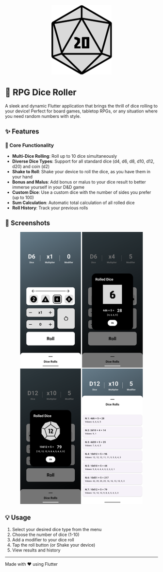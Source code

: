 <div align="center">
    <img src="assets/icon/app_icon.png" width="200" style="background-color: white;">
</div>

# 🎲 RPG Dice Roller

A sleek and dynamic Flutter application that brings the thrill of dice rolling to your device! Perfect for board games, tabletop RPGs, or any situation where you need random numbers with style.

## ✨ Features

### 🎯 Core Functionality
- **Multi-Dice Rolling**: Roll up to 10 dice simultaneously
- **Diverse Dice Types**: Support for all standard dice (d4, d6, d8, d10, d12, d20) and coin (d2)
- **Shake to Roll**: Shake your device to roll the dice, as you have them in your hand
- **Bonus and Malus**: Add bonus or malus to your dice result to better immerse yourself in your D&D game
- **Custom Dice**: Use a custom dice with the number of sides you prefer (up to 100)
- **Sum Calculation**: Automatic total calculation of all rolled dice
- **Roll History**: Track your previous rolls

## 📱 Screenshots

<div align="center">
    <img src="assets/screenshots/screenshot1.png" width="200" alt="Main Screen">
    <img src="assets/screenshots/screenshot2.png" width="200" alt="Dice Roll (d6)">
    <img src="assets/screenshots/screenshot3.png" width="200" alt="Dice Roll (d12)">
    <img src="assets/screenshots/screenshot4.png" width="200" alt="Roll History">
</div>


## 💡 Usage

1. Select your desired dice type from the menu
2. Choose the number of dice (1-10)
3. Add a modifier to your dice roll 
4. Tap the roll button (or Shake your device)
5. View results and history

---
Made with ❤️ using Flutter